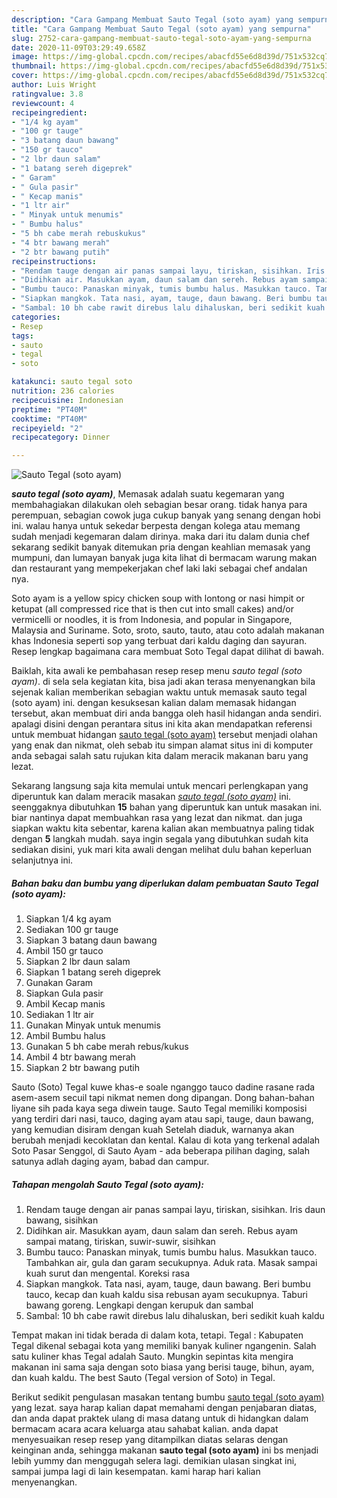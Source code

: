 ```yaml
---
description: "Cara Gampang Membuat Sauto Tegal (soto ayam) yang sempurna"
title: "Cara Gampang Membuat Sauto Tegal (soto ayam) yang sempurna"
slug: 2752-cara-gampang-membuat-sauto-tegal-soto-ayam-yang-sempurna
date: 2020-11-09T03:29:49.658Z
image: https://img-global.cpcdn.com/recipes/abacfd55e6d8d39d/751x532cq70/sauto-tegal-soto-ayam-foto-resep-utama.jpg
thumbnail: https://img-global.cpcdn.com/recipes/abacfd55e6d8d39d/751x532cq70/sauto-tegal-soto-ayam-foto-resep-utama.jpg
cover: https://img-global.cpcdn.com/recipes/abacfd55e6d8d39d/751x532cq70/sauto-tegal-soto-ayam-foto-resep-utama.jpg
author: Luis Wright
ratingvalue: 3.8
reviewcount: 4
recipeingredient:
- "1/4 kg ayam"
- "100 gr tauge"
- "3 batang daun bawang"
- "150 gr tauco"
- "2 lbr daun salam"
- "1 batang sereh digeprek"
- " Garam"
- " Gula pasir"
- " Kecap manis"
- "1 ltr air"
- " Minyak untuk menumis"
- " Bumbu halus"
- "5 bh cabe merah rebuskukus"
- "4 btr bawang merah"
- "2 btr bawang putih"
recipeinstructions:
- "Rendam tauge dengan air panas sampai layu, tiriskan, sisihkan. Iris daun bawang, sisihkan"
- "Didihkan air. Masukkan ayam, daun salam dan sereh. Rebus ayam sampai matang, tiriskan, suwir-suwir, sisihkan"
- "Bumbu tauco: Panaskan minyak, tumis bumbu halus. Masukkan tauco. Tambahkan air, gula dan garam secukupnya. Aduk rata. Masak sampai kuah surut dan mengental. Koreksi rasa"
- "Siapkan mangkok. Tata nasi, ayam, tauge, daun bawang. Beri bumbu tauco, kecap dan kuah kaldu sisa rebusan ayam secukupnya. Taburi bawang goreng. Lengkapi dengan kerupuk dan sambal"
- "Sambal: 10 bh cabe rawit direbus lalu dihaluskan, beri sedikit kuah kaldu"
categories:
- Resep
tags:
- sauto
- tegal
- soto

katakunci: sauto tegal soto 
nutrition: 236 calories
recipecuisine: Indonesian
preptime: "PT40M"
cooktime: "PT40M"
recipeyield: "2"
recipecategory: Dinner

---
```



![Sauto Tegal (soto ayam)](https://img-global.cpcdn.com/recipes/abacfd55e6d8d39d/751x532cq70/sauto-tegal-soto-ayam-foto-resep-utama.jpg)

<b><i>sauto tegal (soto ayam)</i></b>, Memasak adalah suatu kegemaran yang membahagiakan dilakukan oleh sebagian besar orang. tidak hanya para perempuan, sebagian cowok juga cukup banyak yang senang dengan hobi ini. walau hanya untuk sekedar berpesta dengan kolega atau memang sudah menjadi kegemaran dalam dirinya. maka dari itu dalam dunia chef sekarang sedikit banyak ditemukan pria dengan keahlian memasak yang mumpuni, dan lumayan banyak juga kita lihat di bermacam warung makan dan restaurant yang mempekerjakan chef laki laki sebagai chef andalan nya.

Soto ayam is a yellow spicy chicken soup with lontong or nasi himpit or ketupat (all compressed rice that is then cut into small cakes) and/or vermicelli or noodles, it is from Indonesia, and popular in Singapore, Malaysia and Suriname. Soto, sroto, sauto, tauto, atau coto adalah makanan khas Indonesia seperti sop yang terbuat dari kaldu daging dan sayuran. Resep lengkap bagaimana cara membuat Soto Tegal dapat dilihat di bawah.

Baiklah, kita awali ke pembahasan resep resep menu <i>sauto tegal (soto ayam)</i>. di sela sela kegiatan kita, bisa jadi akan terasa menyenangkan bila sejenak kalian memberikan sebagian waktu untuk memasak sauto tegal (soto ayam) ini. dengan kesuksesan kalian dalam memasak hidangan tersebut, akan membuat diri anda bangga oleh hasil hidangan anda sendiri. apalagi disini dengan perantara situs ini kita akan mendapatkan referensi untuk membuat hidangan <u>sauto tegal (soto ayam)</u> tersebut menjadi olahan yang enak dan nikmat, oleh sebab itu simpan alamat situs ini di komputer anda sebagai salah satu rujukan kita dalam meracik makanan baru yang lezat.


Sekarang langsung saja kita memulai untuk mencari perlengkapan yang diperuntuk kan dalam meracik masakan <u><i>sauto tegal (soto ayam)</i></u> ini. seenggaknya dibutuhkan <b>15</b> bahan yang diperuntuk kan untuk masakan ini. biar nantinya dapat membuahkan rasa yang lezat dan nikmat. dan juga siapkan waktu kita sebentar, karena kalian akan membuatnya paling tidak dengan <b>5</b> langkah mudah. saya ingin segala yang dibutuhkan sudah kita sediakan disini, yuk mari kita awali dengan melihat dulu bahan keperluan selanjutnya ini.

<!--inarticleads1-->

##### Bahan baku dan bumbu yang diperlukan dalam pembuatan Sauto Tegal (soto ayam):

1. Siapkan 1/4 kg ayam
1. Sediakan 100 gr tauge
1. Siapkan 3 batang daun bawang
1. Ambil 150 gr tauco
1. Siapkan 2 lbr daun salam
1. Siapkan 1 batang sereh digeprek
1. Gunakan  Garam
1. Siapkan  Gula pasir
1. Ambil  Kecap manis
1. Sediakan 1 ltr air
1. Gunakan  Minyak untuk menumis
1. Ambil  Bumbu halus
1. Gunakan 5 bh cabe merah rebus/kukus
1. Ambil 4 btr bawang merah
1. Siapkan 2 btr bawang putih


Sauto (Soto) Tegal kuwe khas-e soale nganggo tauco dadine rasane rada asem-asem secuil tapi nikmat nemen dong dipangan. Dong bahan-bahan liyane sih pada kaya sega diwein tauge. Sauto Tegal memiliki komposisi yang terdiri dari nasi, tauco, daging ayam atau sapi, tauge, daun bawang, yang kemudian disiram dengan kuah Setelah diaduk, warnanya akan berubah menjadi kecoklatan dan kental. Kalau di kota yang terkenal adalah Soto Pasar Senggol, di Sauto Ayam - ada beberapa pilihan daging, salah satunya adlah daging ayam, babad dan campur. 

<!--inarticleads2-->

##### Tahapan mengolah Sauto Tegal (soto ayam):

1. Rendam tauge dengan air panas sampai layu, tiriskan, sisihkan. Iris daun bawang, sisihkan
1. Didihkan air. Masukkan ayam, daun salam dan sereh. Rebus ayam sampai matang, tiriskan, suwir-suwir, sisihkan
1. Bumbu tauco: Panaskan minyak, tumis bumbu halus. Masukkan tauco. Tambahkan air, gula dan garam secukupnya. Aduk rata. Masak sampai kuah surut dan mengental. Koreksi rasa
1. Siapkan mangkok. Tata nasi, ayam, tauge, daun bawang. Beri bumbu tauco, kecap dan kuah kaldu sisa rebusan ayam secukupnya. Taburi bawang goreng. Lengkapi dengan kerupuk dan sambal
1. Sambal: 10 bh cabe rawit direbus lalu dihaluskan, beri sedikit kuah kaldu


Tempat makan ini tidak berada di dalam kota, tetapi. Tegal : Kabupaten Tegal dikenal sebagai kota yang memiliki banyak kuliner ngangenin. Salah satu kuliner khas Tegal adalah Sauto. Mungkin sepintas kita mengira makanan ini sama saja dengan soto biasa yang berisi tauge, bihun, ayam, dan kuah kaldu. The best Sauto (Tegal version of Soto) in Tegal. 

Berikut sedikit pengulasan masakan tentang bumbu <u>sauto tegal (soto ayam)</u> yang lezat. saya harap kalian dapat memahami dengan penjabaran diatas, dan anda dapat praktek ulang di masa datang untuk di hidangkan dalam bermacam acara acara keluarga atau sahabat kalian. anda dapat menyesuaikan resep resep yang ditampilkan diatas selaras dengan keinginan anda, sehingga makanan <b>sauto tegal (soto ayam)</b> ini bs menjadi lebih yummy dan menggugah selera lagi. demikian ulasan singkat ini, sampai jumpa lagi di lain kesempatan. kami harap hari kalian menyenangkan.
